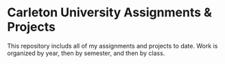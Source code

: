 # Carleton University Assignments & Projects

This repository includs all of my assignments and projects to date. Work is organized by year, then by semester, and then by class. 
